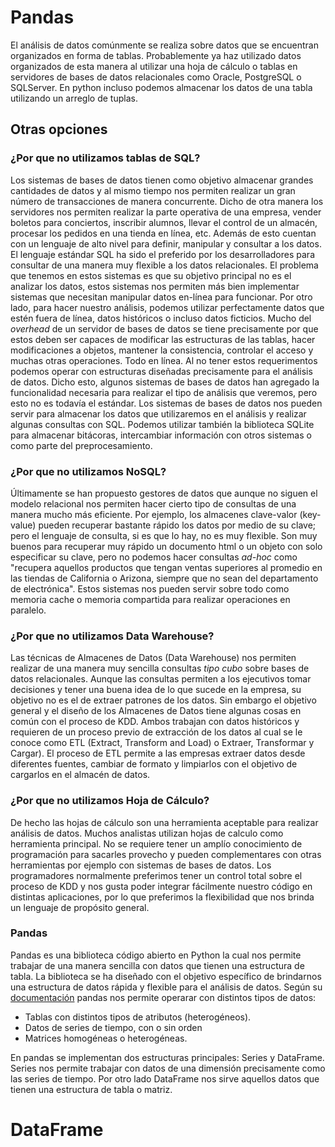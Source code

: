 
# Pandas

El análisis de datos comúnmente se realiza sobre datos que se encuentran organizados en forma de tablas. Probablemente ya haz utilizado datos organizados de esta manera al utilizar una hoja de cálculo o tablas en servidores de bases de datos relacionales como Oracle, PostgreSQL o SQLServer. En python incluso podemos almacenar los datos de una tabla utilizando un arreglo de tuplas. 

## Otras opciones 

### ¿Por que no utilizamos tablas de SQL?
Los sistemas de bases de datos tienen como objetivo almacenar grandes cantidades de datos y al mismo tiempo nos permiten realizar un gran número de transacciones de manera concurrente. Dicho de otra manera los servidores nos permiten realizar la parte operativa de una empresa, vender boletos para conciertos, inscribir alumnos, llevar el control de un almacén, procesar los pedidos en una tienda en línea, etc. Además de esto cuentan con un lenguaje de alto nivel para definir, manipular y consultar a los datos. El lenguaje estándar SQL ha sido el preferido por los desarrolladores para consultar de una manera muy flexible a los datos relacionales. El problema que tenemos en estos sistemas es que su objetivo principal no es el analizar los datos, estos sistemas nos permiten más bien implementar sistemas que necesitan manipular datos en-línea para funcionar. Por otro lado, para hacer nuestro análisis, podemos utilizar perfectamente datos que estén fuera de línea, datos históricos o incluso datos ficticios. Mucho del *overhead* de un servidor de bases de datos se tiene precisamente por que estos deben ser capaces de modificar las estructuras de las tablas, hacer modificaciones a objetos, mantener la consistencia, controlar el acceso y muchas otras operaciones. Todo en línea. Al no tener estos requerimentos podemos operar con estructuras diseñadas precisamente para el análisis de datos.  Dicho esto, algunos sistemas de bases de datos han agregado la funcionalidad necesaria para realizar el tipo de análisis que veremos, pero esto no es todavía el estándar. Los sistemas de bases de datos nos pueden servir para almacenar los datos que utilizaremos en el análisis y realizar algunas consultas con SQL. Podemos utilizar también la biblioteca SQLite para almacenar bitácoras, intercambiar información con otros sistemas o como parte del preprocesamiento.    

### ¿Por que no utilizamos NoSQL?
Últimamente se han propuesto gestores de datos que aunque no siguen el modelo relacional nos permiten hacer cierto tipo de consultas de una manera mucho más eficiente. Por ejemplo, los almacenes clave-valor (key-value) pueden recuperar bastante rápido los datos por medio de su clave; pero el lenguaje de consulta, si es que lo hay, no es muy flexible. Son muy buenos para recuperar muy rápido un documento html o un objeto con solo especificar su clave, pero no podemos hacer consultas *ad-hoc* como "recupera aquellos productos que tengan ventas superiores al promedio en las tiendas de California o Arizona, siempre que no sean del departamento de electrónica". Estos sistemas nos pueden servir sobre todo como memoria cache o memoria compartida para realizar operaciones en paralelo.

### ¿Por que no utilizamos Data Warehouse?
Las técnicas de Almacenes de Datos (Data Warehouse) nos permiten realizar de una manera muy sencilla consultas *tipo cubo* sobre bases de datos relacionales.
Aunque las consultas permiten a los ejecutivos tomar decisiones y tener una buena idea de lo que sucede en la empresa, su objetivo no es el de extraer patrones de los datos. Sin embargo el objetivo general y el diseño de los Almacenes de Datos tiene algunas cosas en común con el proceso de KDD. Ambos trabajan con datos históricos y requieren de un proceso previo de extracción de los datos al cual se le conoce como ETL (Extract, Transform and Load) o   Extraer, Transformar y Cargar). El proceso de ETL permite a las empresas extraer datos desde diferentes fuentes, cambiar de formato  y limpiarlos con el objetivo de  cargarlos en el almacén de datos.

### ¿Por que no utilizamos Hoja de Cálculo?
De hecho las hojas de cálculo son una herramienta aceptable para realizar análisis de datos. Muchos analistas utilizan hojas de calculo como herramienta principal. No se requiere tener un amplío conocimiento de programación para sacarles provecho y pueden complementares con otras herramientas por ejemplo con sistemas de bases de datos. Los programadores normalmente preferimos tener un control total sobre el proceso de KDD y nos gusta poder integrar fácilmente nuestro código en distintas aplicaciones, por lo que preferimos la flexibilidad que nos brinda un lenguaje de propósito general.

### Pandas

Pandas es una biblioteca código abierto en Python la cual nos permite trabajar de una manera sencilla con datos que tienen una estructura de tabla. La biblioteca se ha diseñado con el objetivo específico de brindarnos una estructura de datos rápida y flexible para el análisis de datos. Según su [documentación](http://pandas.pydata.org/pandas-docs/stable/) pandas nos permite operarar con distintos tipos de datos:

* Tablas con distintos tipos de atributos (heterogéneos).
* Datos de series de tiempo, con o sin orden
* Matrices homogéneas o heterogéneas.

En pandas se implementan dos estructuras principales: Series y DataFrame. Series nos permite trabajar con datos de una dimensión precisamente como las series de tiempo. Por otro lado DataFrame nos sirve aquellos datos que tienen una estructura de tabla o matriz. 

# DataFrame 




